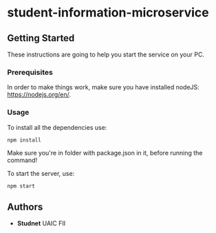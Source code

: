 
  
  
# student-information-microservice 
  
## Getting Started  
These instructions are going to help you start the service on your PC.  
  
### Prerequisites  
  
In order to make things work, make sure you have installed nodeJS: https://nodejs.org/en/.  
  
### Usage  

To install all the dependencies use:
  
```  
npm install  
```  
Make sure you're in folder with package.json in it, before running the command!
  
To start the server, use:
```  
npm start
```  


## Authors

* **Studnet** UAIC FII
